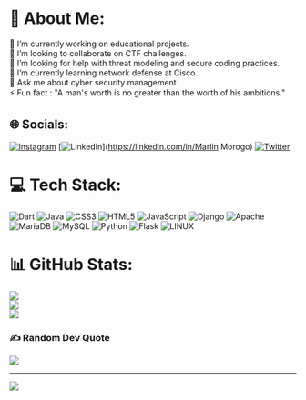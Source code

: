 # 💫 About Me:
🔭 I’m currently working on educational projects.<br>👯 I’m looking to collaborate on CTF challenges.<br>🤝 I’m looking for help with threat modeling and secure coding practices.<br>🌱 I’m currently learning network defense at Cisco.<br>💬 Ask me about cyber security management <br>⚡ Fun fact : "A man's worth is no greater than the worth of his ambitions."


## 🌐 Socials:
[![Instagram](https://img.shields.io/badge/Instagram-%23E4405F.svg?logo=Instagram&logoColor=white)](https://instagram.com/its_chepchir.chir) [![LinkedIn](https://img.shields.io/badge/LinkedIn-%230077B5.svg?logo=linkedin&logoColor=white)](https://linkedin.com/in/Marlin Morogo) [![Twitter](https://img.shields.io/badge/Twitter-%231DA1F2.svg?logo=Twitter&logoColor=white)](https://twitter.com/marlin_morogo) 

# 💻 Tech Stack:
![Dart](https://img.shields.io/badge/dart-%230175C2.svg?style=for-the-badge&logo=dart&logoColor=white) ![Java](https://img.shields.io/badge/java-%23ED8B00.svg?style=for-the-badge&logo=java&logoColor=white) ![CSS3](https://img.shields.io/badge/css3-%231572B6.svg?style=for-the-badge&logo=css3&logoColor=white) ![HTML5](https://img.shields.io/badge/html5-%23E34F26.svg?style=for-the-badge&logo=html5&logoColor=white) ![JavaScript](https://img.shields.io/badge/javascript-%23323330.svg?style=for-the-badge&logo=javascript&logoColor=%23F7DF1E) ![Django](https://img.shields.io/badge/django-%23092E20.svg?style=for-the-badge&logo=django&logoColor=white) ![Apache](https://img.shields.io/badge/apache-%23D42029.svg?style=for-the-badge&logo=apache&logoColor=white) ![MariaDB](https://img.shields.io/badge/MariaDB-003545?style=for-the-badge&logo=mariadb&logoColor=white) ![MySQL](https://img.shields.io/badge/mysql-%2300f.svg?style=for-the-badge&logo=mysql&logoColor=white) ![Python](https://img.shields.io/badge/python-3670A0?style=for-the-badge&logo=python&logoColor=ffdd54) ![Flask](https://img.shields.io/badge/flask-%23000.svg?style=for-the-badge&logo=flask&logoColor=white) ![LINUX](https://img.shields.io/badge/Linux-FCC624?style=for-the-badge&logo=linux&logoColor=black)
# 📊 GitHub Stats:
![](https://github-readme-stats.vercel.app/api?username=marlin-pixel&theme=dark&hide_border=false&include_all_commits=false&count_private=false)<br/>
![](https://github-readme-streak-stats.herokuapp.com/?user=marlin-pixel&theme=dark&hide_border=false)<br/>
![](https://github-readme-stats.vercel.app/api/top-langs/?username=marlin-pixel&theme=dark&hide_border=false&include_all_commits=false&count_private=false&layout=compact)

### ✍️ Random Dev Quote
![](https://quotes-github-readme.vercel.app/api?type=horizontal&theme=radical)

---
[![](https://visitcount.itsvg.in/api?id=marlin-pixel&icon=0&color=0)](https://visitcount.itsvg.in)

<!-- Proudly created with GPRM ( https://gprm.itsvg.in ) -->
 

<!---
marlin-pixel/marlin-pixel is a ✨ special ✨ repository because its `README.md` (this file) appears on your GitHub profile.
You can click the Preview link to take a look at your changes.
--->
